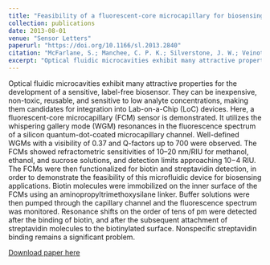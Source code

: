 ```yaml
---
title: "Feasibility of a fluorescent-core microcapillary for biosensing applications"
collection: publications
date: 2013-08-01
venue: "Sensor Letters"
paperurl: "https://doi.org/10.1166/sl.2013.2840"
citation: "McFarlane, S.; Manchee, C. P. K.; Silverstone, J. W.; Veinot, J. G. C.; Meldrum, A., *Sensor Letters*, **11** (8), pp. 1513-1518(6) (2013)"
excerpt: "Optical fluidic microcavities exhibit many attractive properties for the development of a sensitive, label-free biosensor."
---
```


Optical fluidic microcavities exhibit many attractive properties for the development of a sensitive, label-free biosensor. They can be inexpensive, non-toxic, reusable, and sensitive to low analyte concentrations, making them candidates for integration into Lab-on-a-Chip (LoC) devices. Here, a fluorescent-core microcapillary (FCM) sensor is demonstrated. It utilizes the whispering gallery mode (WGM) resonances in the fluorescence spectrum of a silicon quantum-dot-coated microcapillary channel. Well-defined WGMs with a visibility of 0.37 and Q-factors up to 700 were observed. The FCMs showed refractometric sensitivities of 10–20 nm/RIU for methanol, ethanol, and sucrose solutions, and detection limits approaching 10−4 RIU. The FCMs were then functionalized for biotin and streptavidin detection, in order to demonstrate the feasibility of this microfluidic device for biosensing applications. Biotin molecules were immobilized on the inner surface of the FCMs using an aminopropyltrimethoxysilane linker. Buffer solutions were then pumped through the capillary channel and the fluorescence spectrum was monitored. Resonance shifts on the order of tens of pm were detected after the binding of biotin, and after the subsequent attachment of streptavidin molecules to the biotinylated surface. Nonspecific streptavidin binding remains a significant problem.

[Download paper here](https://doi.org/10.1166/sl.2013.2840)
